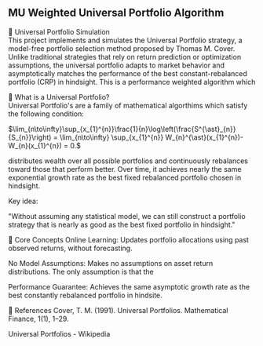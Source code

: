 ## MU Weighted Universal Portfolio Algorithm
🔄 Universal Portfolio Simulation <br>
This project implements and simulates the Universal Portfolio strategy, a model-free portfolio selection method proposed by Thomas M. Cover. Unlike traditional strategies that rely on return prediction or optimization assumptions, the universal portfolio adapts to market behavior and asymptotically matches the performance of the best constant-rebalanced portfolio (CRP) in hindsight. This is a performance weighted algorithm which 

📘 What is a Universal Portfolio? <br>
Universal Portfolio's are a family of mathematical algorthims which satisfy the following condition: 

$\lim_{n\to\infty}\sup_{x_{1}^{n}}\frac{1}{n}\log\left(\frac{S^{\ast}_{n}}{S_{n}}\right) = \lim_{n\to\infty} \sup_{x_{1}^{n}} W_{n}^{\ast}(x_{1}^{n})- W_{n}(x_{1}^{n}) = 0.$


distributes wealth over all possible portfolios and continuously rebalances toward those that perform better. Over time, it achieves nearly the same exponential growth rate as the best fixed rebalanced portfolio chosen in hindsight.

Key idea:

"Without assuming any statistical model, we can still construct a portfolio strategy that is nearly as good as the best fixed portfolio in hindsight."

🧠 Core Concepts
Online Learning: Updates portfolio allocations using past observed returns, without forecasting.

No Model Assumptions: Makes no assumptions on asset return distributions. The only assumption is that the 

Performance Guarantee: Achieves the same asymptotic growth rate as the best constantly rebalanced portfolio in hindsite. 

📖 References
Cover, T. M. (1991). Universal Portfolios. Mathematical Finance, 1(1), 1–29.

Universal Portfolios - Wikipedia

